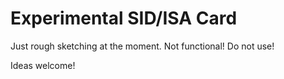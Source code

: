 
# Experimental SID/ISA Card

Just rough sketching at the moment. Not functional! Do not use!

Ideas welcome!

